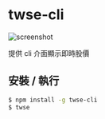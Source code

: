 # twse-cli

![screenshot](https://i.imgur.com/qJFL1hG.png)

提供 cli 介面顯示即時股價

## 安裝 / 執行

```bash
$ npm install -g twse-cli
$ twse
```

